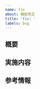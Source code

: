 ```yaml
---
name: fix
about: 機能修正
title: 'fix: '
labels: bug
---
```


## 概要
<!--
本issueで修正する対象と修正の背景、狙いを記載してください。
-->

## 実施内容
<!--
このissueで取り組むことを記載してください。
-->


## 参考情報
<!--
そのほかの参考情報があれば追加してください(関連Backlogチケット、参考リンク、スクリーンショットなど)
-->

